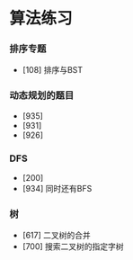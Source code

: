 # 算法练习

### 排序专题

- [108] 排序与BST

### 动态规划的题目

- [935]
- [931]
- [926]

### DFS

- [200]
- [934] 同时还有BFS

### 树

- [617] 二叉树的合并
- [700] 搜索二叉树的指定字树